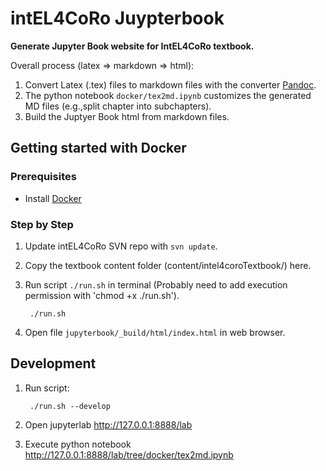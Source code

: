 # intEL4CoRo Juypterbook
**Generate Jupyter Book website for IntEL4CoRo textbook.**

Overall process (latex => markdown => html): 
1. Convert Latex (.tex) files to markdown files with the converter [Pandoc](https://pandoc.org/). 
2. The python notebook `docker/tex2md.ipynb` customizes the generated MD files (e.g.,split chapter into subchapters).
3. Build the Juptyer Book html from markdown files.

## Getting started with Docker
### Prerequisites
* Install [Docker](https://www.docker.com/)

### Step by Step
1. Update intEL4CoRo SVN repo with `svn update`.
1. Copy the textbook content folder (content/intel4coroTextbook/) here.
1. Run script `./run.sh` in terminal (Probably need to add execution permission with 'chmod +x ./run.sh').

        ./run.sh

1. Open file `jupyterbook/_build/html/index.html` in web browser.


## Development
1. Run script:

        ./run.sh --develop

1. Open jupyterlab http://127.0.0.1:8888/lab

1. Execute python notebook http://127.0.0.1:8888/lab/tree/docker/tex2md.ipynb
